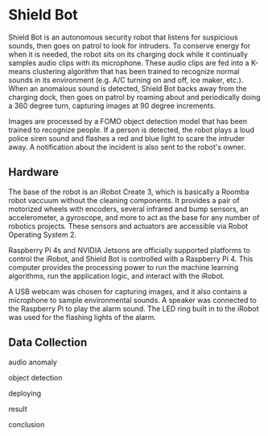 # Shield Bot

Shield Bot is an autonomous security robot that listens for suspicious sounds, then goes on patrol to look for intruders.  To conserve energy for when it is needed, the robot sits on its charging dock while it continually samples audio clips with its microphone.  These audio clips are fed into a K-means clustering algorithm that has been trained to recognize normal sounds in its environment (e.g. A/C turning on and off, ice maker, etc.).  When an anomalous sound is detected, Shield Bot backs away from the charging dock, then goes on patrol by roaming about and periodically doing a 360 degree turn, capturing images at 90 degree increments.

Images are processed by a FOMO object detection model that has been trained to recognize people.  If a person is detected, the robot plays a loud police siren sound and flashes a red and blue light to scare the intruder away.  A notification about the incident is also sent to the robot's owner.

## Hardware

The base of the robot is an iRobot Create 3, which is basically a Roomba robot vaccuum without the cleaning components.  It provides a pair of motorized wheels with encoders, several infrared and bump sensors, an accelerometer, a gyroscope, and more to act as the base for any number of robotics projects.  These sensors and actuators are accessible via Robot Operating System 2.

Raspberry Pi 4s and NVIDIA Jetsons are officially supported platforms to control the iRobot, and Shield Bot is controlled with a Raspberry Pi 4.  This computer provides the processing power to run the machine learning algorithms, run the application logic, and interact with the iRobot.

A USB webcam was chosen for capturing images, and it also contains a microphone to sample environmental sounds.  A speaker was connected to the Raspberry Pi to play the alarm sound.  The LED ring built in to the iRobot was used for the flashing lights of the alarm.

## Data Collection

audio anomaly

object detection

deploying

result

conclusion
